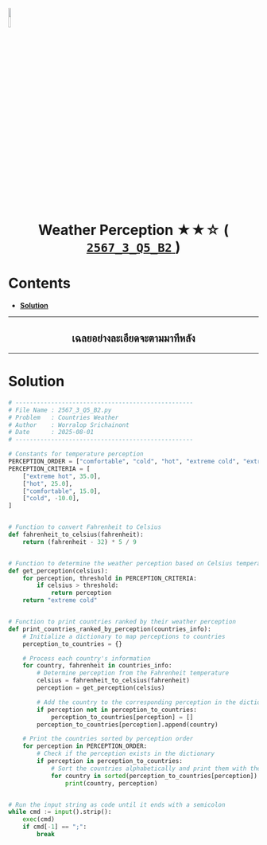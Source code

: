 <p align="left">
  <a href="../../README.md">
    <img src="../../../../Z99-OTHERS/00-common/00-back.png" style="width:10%">
  </a>
</p>

<div align="center">
  <h1>
    Weather Perception ★★☆ (
      <a href="https://drive.google.com/file/d/1TMVjvnJ1ltHH8S8_CrdAnlekX9SKm-QQ/view?usp=sharing">
        <code>2567_3_Q5_B2</code>
      </a>
    )
  </h1>
</div>

# Contents

-   [**Solution**](#solution)

---

<div align="center">
  <h2>เฉลยอย่างละเอียดจะตามมาทีหลัง</h2>
</div>

---

# Solution

```python
# --------------------------------------------------
# File Name : 2567_3_Q5_B2.py
# Problem   : Countries Weather
# Author    : Worralop Srichainont
# Date      : 2025-08-01
# --------------------------------------------------

# Constants for temperature perception
PERCEPTION_ORDER = ["comfortable", "cold", "hot", "extreme cold", "extreme hot"]
PERCEPTION_CRITERIA = [
    ["extreme hot", 35.0],
    ["hot", 25.0],
    ["comfortable", 15.0],
    ["cold", -10.0],
]


# Function to convert Fahrenheit to Celsius
def fahrenheit_to_celsius(fahrenheit):
    return (fahrenheit - 32) * 5 / 9


# Function to determine the weather perception based on Celsius temperature
def get_perception(celsius):
    for perception, threshold in PERCEPTION_CRITERIA:
        if celsius > threshold:
            return perception
    return "extreme cold"


# Function to print countries ranked by their weather perception
def print_countries_ranked_by_perception(countries_info):
    # Initialize a dictionary to map perceptions to countries
    perception_to_countries = {}

    # Process each country's information
    for country, fahrenheit in countries_info:
        # Determine perception from the Fahrenheit temperature
        celsius = fahrenheit_to_celsius(fahrenheit)
        perception = get_perception(celsius)

        # Add the country to the corresponding perception in the dictionary
        if perception not in perception_to_countries:
            perception_to_countries[perception] = []
        perception_to_countries[perception].append(country)

    # Print the countries sorted by perception order
    for perception in PERCEPTION_ORDER:
        # Check if the perception exists in the dictionary
        if perception in perception_to_countries:
            # Sort the countries alphabetically and print them with their perception
            for country in sorted(perception_to_countries[perception]):
                print(country, perception)


# Run the input string as code until it ends with a semicolon
while cmd := input().strip():
    exec(cmd)
    if cmd[-1] == ";":
        break
```
